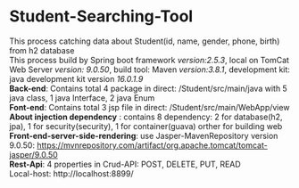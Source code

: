 # Student-Searching-Tool
This process catching data about Student(id, name, gender, phone, birth) from h2 database<br>
This process build by Spring boot framework <i>version:2.5.3</i>, local on TomCat Web Server <i>version: 9.0.50</i>, build tool: Maven <i>version:3.8.1</i>, development kit: java development 
kit version <i>16.0.1.9</i> <br>
<strong>Back-end</strong>: Contains total 4 package in direct: /Student/src/main/java with 5 java class, 1 java Interface, 2 java Enum <br>
<strong>Font-end</strong>: Contains total 3 jsp file in direct: /Student/src/main/WebApp/view<br>
<strong>About injection dependency</strong> : contains 8 dependency: 2 for database(h2, jpa), 1 for security(security), 1 for container(guava) orther for building web<br>
<strong>Front-end-server-side-rendering</strong>: use Jasper-MavenRepository version 9.0.50: https://mvnrepository.com/artifact/org.apache.tomcat/tomcat-jasper/9.0.50<br>
<strong>Rest-Api</strong>: 4 properties in Crud-API: POST, DELETE, PUT, READ<br>
Local-host: http://localhost:8899/
